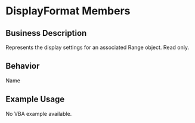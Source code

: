 # DisplayFormat Members

## Business Description
Represents the display settings for an associated Range object. Read only.

## Behavior
Name

## Example Usage
No VBA example available.